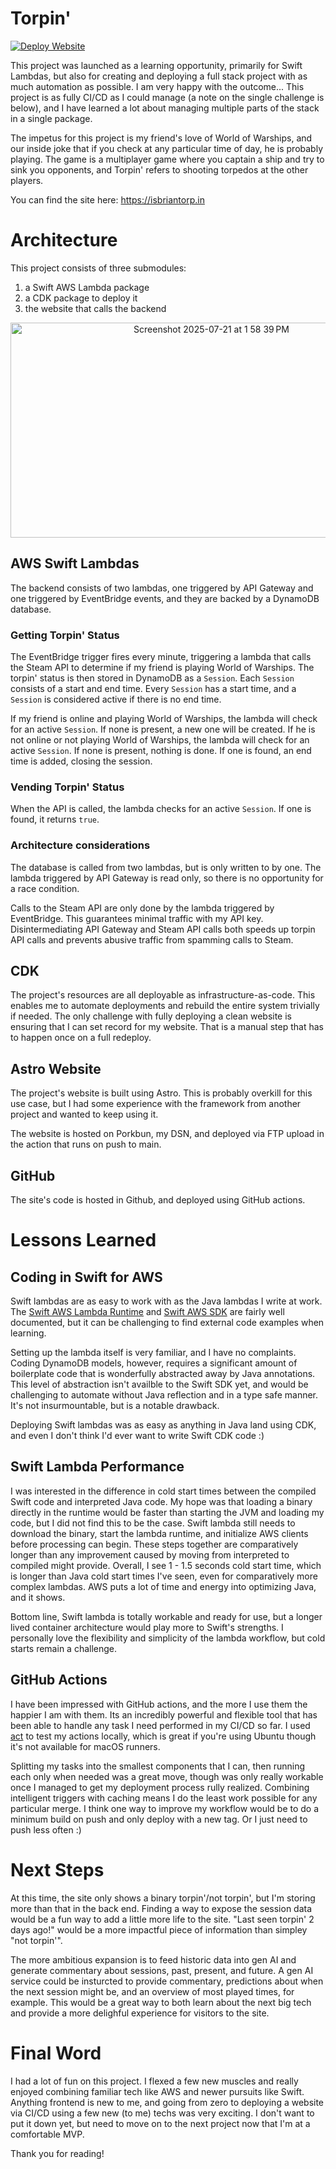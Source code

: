 # Torpin'

[![Deploy Website](https://github.com/twistinside/torpin/actions/workflows/deploy-website.yaml/badge.svg)](https://github.com/twistinside/torpin/actions/workflows/deploy-website.yaml)

This project was launched as a learning opportunity, primarily for Swift Lambdas, but also for creating and deploying a full stack project with as much automation as possible. I am very happy with the outcome... This project is as fully CI/CD as I could manage (a note on the single challenge is below), and I have learned a lot about managing multiple parts of the stack in a single package.

The impetus for this project is my friend's love of World of Warships, and our inside joke that if you check at any particular time of day, he is probably playing. The game is a multiplayer game where you captain a ship and try to sink you opponents, and Torpin' refers to shooting torpedos at the other players.

You can find the site here: https://isbriantorp.in

# Architecture

This project consists of three submodules:
1. a Swift AWS Lambda package
2. a CDK package to deploy it
3. the website that calls the backend

<p align="center">
<img width="627" height="344" alt="Screenshot 2025-07-21 at 1 58 39 PM" src="https://github.com/user-attachments/assets/0a04aad9-e5bb-41f2-a437-39f09fa59d7a" />
</p>

## AWS Swift Lambdas

The backend consists of two lambdas, one triggered by API Gateway and one triggered by EventBridge events, and they are backed by a DynamoDB database.

### Getting Torpin' Status
The EventBridge trigger fires every minute, triggering a lambda that calls the Steam API to determine if my friend is playing World of Warships. The torpin' status is then stored in DynamoDB as a `Session`. Each `Session` consists of a start and end time. Every `Session` has a start time, and a `Session` is considered active if there is no end time.

If my friend is online and playing World of Warships, the lambda will check for an active `Session`. If none is present, a new one will be created. If he is not online or not playing World of Warships, the lambda will check for an active `Session`. If none is present, nothing is done. If one is found, an end time is added, closing the session.

### Vending Torpin' Status

When the API is called, the lambda checks for an active `Session`. If one is found, it returns `true`.

### Architecture considerations

The database is called from two lambdas, but is only written to by one. The lambda triggered by API Gateway is read only, so there is no opportunity for a race condition.

Calls to the Steam API are only done by the lambda triggered by EventBridge. This guarantees minimal traffic with my API key. Disintermediating API Gateway and Steam API calls both speeds up torpin API calls and prevents abusive traffic from spamming calls to Steam.

## CDK

The project's resources are all deployable as infrastructure-as-code. This enables me to automate deployments and rebuild the entire system trivially if needed. The only challenge with fully deploying a clean website is ensuring that I can set record for my website. That is a manual step that has to happen once on a full redeploy.

## Astro Website

The project's website is built using Astro. This is probably overkill for this use case, but I had some experience with the framework from another project and wanted to keep using it.

The website is hosted on Porkbun, my DSN, and deployed via FTP upload in the action that runs on push to main.

## GitHub

The site's code is hosted in Github, and deployed using GitHub actions.

# Lessons Learned

## Coding in Swift for AWS

Swift lambdas are as easy to work with as the Java lambdas I write at work. The [Swift AWS Lambda Runtime](https://github.com/swift-server/swift-aws-lambda-runtime) and [Swift AWS SDK](https://github.com/awslabs/aws-sdk-swift) are fairly well documented, but it can be challenging to find external code examples when learning.

Setting up the lambda itself is very familiar, and I have no complaints. Coding DynamoDB models, however, requires a significant amount of boilerplate code that is wonderfully abstracted away by Java annotations. This level of abstraction isn't availble to the Swift SDK yet, and would be challenging to automate without Java reflection and in a type safe manner. It's not insurmountable, but is a notable drawback.

Deploying Swift lambdas was as easy as anything in Java land using CDK, and even I don't think I'd ever want to write Swift CDK code :)

## Swift Lambda Performance

I was interested in the difference in cold start times between the compiled Swift code and interpreted Java code. My hope was that loading a binary directly in the runtime would be faster than starting the JVM and loading my code, but I did not find this to be the case. Swift lambda still needs to download the binary, start the lambda runtime, and initialize AWS clients before processing can begin. These steps together are comparatively longer than any improvement caused by moving from interpreted to compiled might provide. Overall, I see 1 - 1.5 seconds cold start time, which is longer than Java cold start times I've seen, even for comparatively more complex lambdas. AWS puts a lot of time and energy into optimizing Java, and it shows.

Bottom line, Swift lambda is totally workable and ready for use, but a longer lived container architecture would play more to Swift's strengths. I personally love the flexibility and simplicity of the lambda workflow, but cold starts remain a challenge.

## GitHub Actions

I have been impressed with GitHub actions, and the more I use them the happier I am with them. Its an incredibly powerful and flexible tool that has been able to handle any task I need performed in my CI/CD so far. I used [act](https://github.com/nektos/act) to test my actions locally, which is great if you're using Ubuntu though it's not available for macOS runners.

Splitting my tasks into the smallest components that I can, then running each only when needed was a great move, though was only really workable once I managed to get my deployment process rully realized. Combining intelligent triggers with caching means I do the least work possible for any particular merge. I think one way to improve my workflow would be to do a minimum build on push and only deploy with a new tag. Or I just need to push less often :)

# Next Steps

At this time, the site only shows a binary torpin'/not torpin', but I'm storing more than that in the back end. Finding a way to expose the session data would be a fun way to add a little more life to the site. "Last seen torpin' 2 days ago!" would be a more impactful piece of information than simpley "not torpin'".

The more ambitious expansion is to feed historic data into gen AI and generate commentary about sessions, past, present, and future. A gen AI service could be insturcted to provide commentary, predictions about when the next session might be, and an overview of most played times, for example. This would be a great way to both learn about the next big tech and provide a more delighful experience for visitors to the site.

# Final Word

I had a lot of fun on this project. I flexed a few new muscles and really enjoyed combining familiar tech like AWS and newer pursuits like Swift. Anything frontend is new to me, and going from zero to deploying a website via CI/CD using a few new (to me) techs was very exciting. I don't want to put it down yet, but need to move on to the next project now that I'm at a comfortable MVP.

Thank you for reading!
